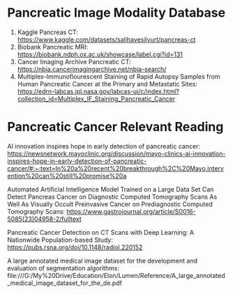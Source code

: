 # Pancreatic Image Modality Database

1. Kaggle Pancreas CT: https://www.kaggle.com/datasets/salihayesilyurt/pancreas-ct
2. Biobank Pancreatic MRI: https://biobank.ndph.ox.ac.uk/showcase/label.cgi?id=131
3. Cancer Imaging Archive Pancreatic CT: https://nbia.cancerimagingarchive.net/nbia-search/
4. Multiplex-Immunoflourescent Staining of Rapid Autopsy Samples from Human Pancreatic Cancer at the Primary and Metastatic Sites: https://edrn-labcas.jpl.nasa.gov/labcas-ui/c/index.html?collection_id=Multiplex_IF_Staining_Pancreatic_Cancer




# Pancreatic Cancer Relevant Reading

AI innovation inspires hope in early detection of pancreatic cancer: https://newsnetwork.mayoclinic.org/discussion/mayo-clinics-ai-innovation-inspires-hope-in-early-detection-of-pancreatic-cancer/#:~:text=In%20a%20recent%20breakthrough%2C%20Mayo,intervention%20can%20still%20promise%20a

Automated Artificial Intelligence Model Trained on a Large Data Set Can Detect Pancreas Cancer on Diagnostic Computed Tomography Scans As Well As Visually Occult Preinvasive Cancer on Prediagnostic Computed Tomography Scans: https://www.gastrojournal.org/article/S0016-5085(23)04958-2/fulltext

Pancreatic Cancer Detection on CT Scans with Deep Learning: A Nationwide Population-based Study: https://pubs.rsna.org/doi/10.1148/radiol.220152

A large annotated medical image dataset for the development and evaluation of segmentation algorithms: file:///G:/My%20Drive/Education/Elon/Lumen/Reference/A_large_annotated_medical_image_dataset_for_the_de.pdf
